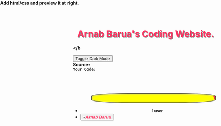 <!DOCTYPE html>
<meta charset="utf-8" />
<meta http-equiv="X-UA-Compatible" content="IE=Edge" />
<title>Arnab Barua</title>
<link rel="shortcut icon" href="https://cdn0.iconfinder.com/data/icons/classic-icons/512/087.png" />
<link
  rel="stylesheet"
  href="https://play.pokemonshowdown.com/style/client.css"
/>
<link
  rel="stylesheet"
  href="https://play.pokemonshowdown.com/style/sim-types.css"
/>
<link
  rel="stylesheet"
  href="https://play.pokemonshowdown.com/style/battle.css"
/>
<link
  rel="stylesheet"
  href="https://play.pokemonshowdown.com/style/utilichart.css"
/>
<link
  rel="stylesheet"
  href="https://play.pokemonshowdown.com/style/font-awesome.css"
/>
<style>
  #header h1 {
    color: black;
    padding-left: 0.5em;
    text-shadow: 2px 2px 1px #888;
  }
  #html-input,
  #html-output {
    display: block;
  }
  #html-input {
    left: 0;
    right: auto;
    width: 500px;
  }
  #html-output {
    width: auto;
    right: 0;
    left: 501px;
  }
  #html-editor {
    position: absolute;
    top: 0;
    left: 0;
    right: 0;
    bottom: 0;
  }
</style>
<div id="header" class="header">
  
  <b
    ><h1><font color="#FF3361 ">Arnab Barua's Coding Website.</font></h1></b
  >
  <div class="maintabbarbottom"></div>
  <div class="userbar">
    <button class="button" id="dark">Toggle Dark Mode</button>
  </div>
</div>
<div class="ps-room ps-room-light scrollable" id="html-input">
  <div id="html-editor"><b>Add html/css and preview it at right.</b></div>
</div>
<div class="ps-room ps-room-light scrollable" id="html-output">
  <div class="chat-log hasuserlist">
    <div class="inner">
      <div class="notice">
        <div class="infobox infobox-limited" id="html-caja-output"></div>
      </div>
      <div class="notice">Source:</div>
      <div class="notice">
        <div class="infobox">
          <code>Your Code: <span id="html-intro-code"></span></code>
        </div>
      </div>
      <br />
      <br />
      <br />
      <br />
      <center>
        <marquee
          style="background: yellow ; padding: 5px 5px ; border: 1px solid black ; border-radius: 30% ; width: 75% ; text-shadow: 0px -1px black ; box-shadow: 1px 1px 5px rgba(178 , 178 , 216) inset"
          ><b
            ><font color="#FF3361 "
              >Thank you for joining my app. Your code will be saved!</font
            ></b
          ></marquee
        >
      </center>
      <div class="notice"></div>
    </div>
  </div>
  <ul class="userlist">
    <li
      class="userlist-count"
      id="upperstaff-userlist-users"
      style="text-align:center;padding:2px 0"
    >
      <small><span id="upperstaff-usercount-users">1</span> user</small>
    </li>
    <li>
      <button class="userbutton username">
        <em class="group staffgroup">~</em
        ><strong
          ><em
            ><b><font color="#FF3361 ">Arnab Barua</font></b></em
          ></strong
        >
      </button>
    </li>
  </ul>
  <div class="chat-log-add hasuserlist"></div>
</div>
<script src="https://cdnjs.cloudflare.com/ajax/libs/ace/1.3.3/ace.js"></script>
<script>
  window.global = window;
</script>
<script src="https://play.pokemonshowdown.com/js/lib/jquery-2.1.4.min.js"></script>
<script src="https://play.pokemonshowdown.com/js/lib/html-css-sanitizer-minified.js"></script>
<script src="https://play.pokemonshowdown.com/js/battledata.js"></script>
<script>
  function parseCSS(code) {
    var parsed = document.createElement("template");
    parsed.innerHTML = code;

    var implDocument = document.implementation.createHTMLDocument(
      "Temporary CSS storage"
    );

    var stylesheets = parsed.getElementsByTagName("style");
    for (var i = 0; i < stylesheets.length; i++) {
      var element = stylesheets[i];
      // CSS element needs to be in document to be actually parsed
      implDocument.body.appendChild(element);
      var rules = element.sheet.cssRules;
      for (var j = 0; j < rules.length; j++) {
        var rule = rules[j];
        var elements = parsed.querySelectorAll(rule.selectorText);
        for (var k = 0; k < elements.length; k++) {
          var element = elements[k];
          var newValue =
            (element.getAttribute("style") || "") + rule.style.cssText;
          element.setAttribute("style", newValue);
        }
      }
    }

    return parsed.innerHTML;
  }
  var removableListeners = [];
  function modifyRoomIntro(action, editor) {
    for (var i = 0; i < removableListeners.length; i++) {
      removableListeners[i]();
    }
    removableListeners = [];
    var rawValue = editor.getSession().getValue();
    localStorage.setItem("code", rawValue);

    var value = parseCSS(rawValue);
    var output = document.getElementById("html-caja-output");
    output.innerHTML = BattleLog.sanitizeHTML(value);
    var images = output.getElementsByTagName("img");
    for (var i = 0; i < images.length; i++) {
      var image = images[i];
      var listener = function listener() {
        this.setAttribute("width", this.width);
        this.setAttribute("height", this.height);
        updateCode(output);
      };
      removableListeners.push(
        (function removeListenerIife(image, listener) {
          return function removeListener() {
            image.removeEventListener("load", listener);
          };
        })(image, listener)
      );
      image.addEventListener("load", listener);
    }
    updateCode(output);
  }
  function updateCode(output) {
    document.getElementById("html-intro-code").textContent = output.innerHTML;
  }
  var editor = ace.edit("html-editor");
  var session = editor.getSession();
  var Range = ace.require("ace/range").Range;
  session.setOption("useWorker", false);
  session.setMode("ace/mode/html");
  session.setUseWrapMode(true);
  editor.on("change", modifyRoomIntro);
  editor.selection.setRange(new Range(0, 0, true));
  var code = localStorage.getItem("code");
  if (code) {
    editor.getSession().setValue(code);
  }
  editor.focus();
  modifyRoomIntro(null, editor);
  $("#dark").on("click", function() {
    var $html = $("html");
    if ($html.hasClass("dark")) {
      editor.setTheme("ace/theme/textmate");
      $html.removeClass("dark");
    } else {
      editor.setTheme("ace/theme/twilight");
      $html.addClass("dark");
    }
  });
</script>
